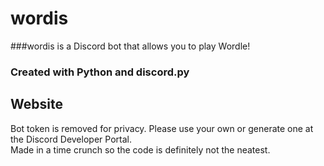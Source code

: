# wordis
###wordis is a Discord bot that allows you to play Wordle!
### Created with Python and discord.py

## Website

Bot token is removed for privacy. Please use your own or generate one at the Discord Developer Portal.\
Made in a time crunch so the code is definitely not the neatest.
